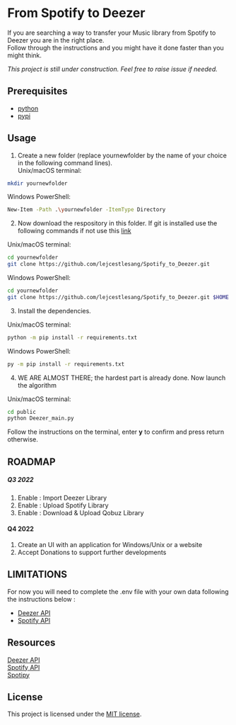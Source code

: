 # From Spotify to Deezer

If you are searching a way to transfer your Music library from Spotify to Deezer you are in the right place.   
Follow through the instructions and you might have it done faster than you might think.  

*This project is still under construction. Feel free to raise issue if needed.*  

## Prerequisites

- [python](https://www.python.org/downloads/)
- [pypi](https://pip.pypa.io/en/stable/installation/)


## Usage

1. Create a new folder (replace yournewfolder by the name of your choice in the following command lines).  
Unix/macOS terminal:  
```bash
mkdir yournewfolder
```
Windows PowerShell:
```bash
New-Item -Path .\yournewfolder -ItemType Directory
```

2. Now download the respository in this folder. If git is installed use the following commands if not use this [link](https://github.com/lejcestlesang/Spotify_to_Deezer)  

Unix/macOS terminal:  
```bash
cd yournewfolder
git clone https://github.com/lejcestlesang/Spotify_to_Deezer.git
```
Windows PowerShell:
```bash
cd yournewfolder
git clone https://github.com/lejcestlesang/Spotify_to_Deezer.git $HOME
```

3. Install the dependencies. 

Unix/macOS terminal:  
```bash
python -m pip install -r requirements.txt
```
Windows PowerShell:
```bash
py -m pip install -r requirements.txt
```

4. WE ARE ALMOST THERE; the hardest part is already done. Now launch the algorithm

Unix/macOS terminal:  
```bash
cd public
python Deezer_main.py
```

Follow the instructions on the terminal, enter **y** to confirm and press return otherwise.

## ROADMAP

##### Q3 2022
1. Enable : Import Deezer Library
2. Enable : Upload Spotify Library
3. Enable : Download & Upload Qobuz Library

#### Q4 2022 
1. Create an UI with an application for Windows/Unix or a website
2. Accept Donations to support further developments

## LIMITATIONS

For now you will need to complete the .env file with your own data following the instructions below :
- [Deezer API](https://developers.deezer.com/guidelines/getting_started#setup)  
- [Spotify API](https://developer.spotify.com/dashboard/)  


## Resources

[Deezer API](https://developers.deezer.com/)  
[Spotify API](https://developer.spotify.com/documentation/web-api/)  
[Spotipy](https://spotipy.readthedocs.io/en/2.19.0/)  

## License

This project is licensed under the [MIT license](LICENSE).
